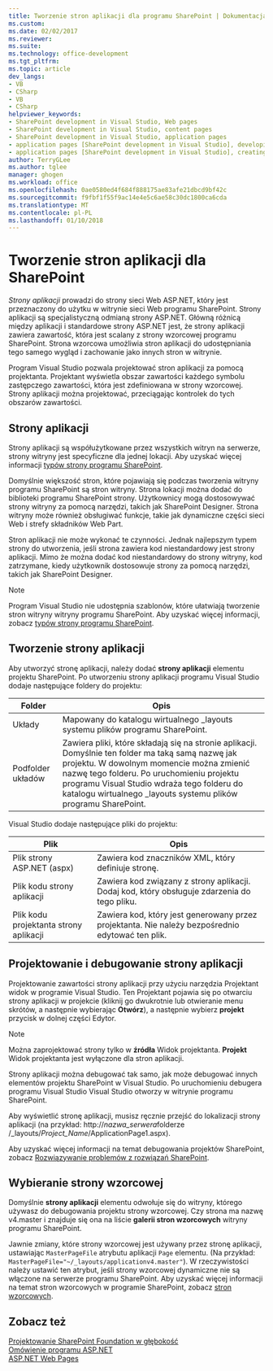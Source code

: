 ```yaml
---
title: Tworzenie stron aplikacji dla programu SharePoint | Dokumentacja firmy Microsoft
ms.custom: 
ms.date: 02/02/2017
ms.reviewer: 
ms.suite: 
ms.technology: office-development
ms.tgt_pltfrm: 
ms.topic: article
dev_langs:
- VB
- CSharp
- VB
- CSharp
helpviewer_keywords:
- SharePoint development in Visual Studio, Web pages
- SharePoint development in Visual Studio, content pages
- SharePoint development in Visual Studio, application pages
- application pages [SharePoint development in Visual Studio], developing
- application pages [SharePoint development in Visual Studio], creating
author: TerryGLee
ms.author: tglee
manager: ghogen
ms.workload: office
ms.openlocfilehash: 0ae0580ed4f684f888175ae83afe21dbcd9bf42c
ms.sourcegitcommit: f9fbf1f55f9ac14e4e5c6ae58c30dc1800ca6cda
ms.translationtype: MT
ms.contentlocale: pl-PL
ms.lasthandoff: 01/10/2018
---
```

# <a name="creating-application-pages-for-sharepoint"></a>Tworzenie stron aplikacji dla SharePoint
  *Strony aplikacji* prowadzi do strony sieci Web ASP.NET, który jest przeznaczony do użytku w witrynie sieci Web programu SharePoint. Strony aplikacji są specjalistyczną odmianą strony ASP.NET. Główną różnicą między aplikacji i standardowe strony ASP.NET jest, że strony aplikacji zawiera zawartość, która jest scalany z strony wzorcowej programu SharePoint. Strona wzorcowa umożliwia stron aplikacji do udostępniania tego samego wygląd i zachowanie jako innych stron w witrynie.  
  
 Program Visual Studio pozwala projektować stron aplikacji za pomocą projektanta. Projektant wyświetla obszar zawartości każdego symbolu zastępczego zawartości, która jest zdefiniowana w strony wzorcowej. Strony aplikacji można projektować, przeciągając kontrolek do tych obszarów zawartości.  
  
## <a name="application-pages"></a>Strony aplikacji  
 Strony aplikacji są współużytkowane przez wszystkich witryn na serwerze, strony witryny jest specyficzne dla jednej lokacji. Aby uzyskać więcej informacji [typów strony programu SharePoint](http://go.microsoft.com/fwlink/?LinkID=211584).  
  
 Domyślnie większość stron, które pojawiają się podczas tworzenia witryny programu SharePoint są stron witryny. Strona lokacji można dodać do biblioteki programu SharePoint strony. Użytkownicy mogą dostosowywać strony witryny za pomocą narzędzi, takich jak SharePoint Designer. Strona witryny może również obsługiwać funkcje, takie jak dynamiczne części sieci Web i strefy składników Web Part.  
  
 Stron aplikacji nie może wykonać te czynności. Jednak najlepszym typem strony do utworzenia, jeśli strona zawiera kod niestandardowy jest strony aplikacji. Mimo że można dodać kod niestandardowy do strony witryny, kod zatrzymane, kiedy użytkownik dostosowuje strony za pomocą narzędzi, takich jak SharePoint Designer.  
  
> [!NOTE]  
>  Program Visual Studio nie udostępnia szablonów, które ułatwiają tworzenie stron witryny witryny programu SharePoint. Aby uzyskać więcej informacji, zobacz [typów strony programu SharePoint](http://go.microsoft.com/fwlink/?LinkID=211584).  
  
## <a name="creating-an-application-page"></a>Tworzenie strony aplikacji  
 Aby utworzyć stronę aplikacji, należy dodać **strony aplikacji** elementu projektu SharePoint. Po utworzeniu strony aplikacji programu Visual Studio dodaje następujące foldery do projektu:  
  
|Folder|Opis|  
|------------|-----------------|  
|Układy|Mapowany do katalogu wirtualnego _layouts systemu plików programu SharePoint.|  
|Podfolder układów|Zawiera pliki, które składają się na stronie aplikacji. Domyślnie ten folder ma taką samą nazwę jak projektu. W dowolnym momencie można zmienić nazwę tego folderu. Po uruchomieniu projektu programu Visual Studio wdraża tego folderu do katalogu wirtualnego _layouts systemu plików programu SharePoint.|  
  
 Visual Studio dodaje następujące pliki do projektu:  
  
|Plik|Opis|  
|----------|-----------------|  
|Plik strony ASP.NET (aspx)|Zawiera kod znaczników XML, który definiuje stronę.|  
|Plik kodu strony aplikacji|Zawiera kod związany z strony aplikacji. Dodaj kod, który obsługuje zdarzenia do tego pliku.|  
|Plik kodu projektanta strony aplikacji|Zawiera kod, który jest generowany przez projektanta. Nie należy bezpośrednio edytować ten plik.|  
  
## <a name="designing-and-debugging-an-application-page"></a>Projektowanie i debugowanie strony aplikacji  
 Projektowanie zawartości strony aplikacji przy użyciu narzędzia Projektant widok w programie Visual Studio. Ten Projektant pojawia się po otwarciu strony aplikacji w projekcie (kliknij go dwukrotnie lub otwieranie menu skrótów, a następnie wybierając **Otwórz**), a następnie wybierz **projekt** przycisk w dolnej części Edytor.  
  
> [!NOTE]  
>  Można zaprojektować strony tylko w **źródła** Widok projektanta. **Projekt** Widok projektanta jest wyłączone dla stron aplikacji.  
  
 Strony aplikacji można debugować tak samo, jak może debugować innych elementów projektu SharePoint w Visual Studio. Po uruchomieniu debugera programu Visual Studio Visual Studio otworzy w witrynie programu SharePoint.  
  
 Aby wyświetlić stronę aplikacji, musisz ręcznie przejść do lokalizacji strony aplikacji (na przykład: http://*nazwa_serwera*folderze /_layouts/*Project_Name*/ApplicationPage1.aspx).  
  
 Aby uzyskać więcej informacji na temat debugowania projektów SharePoint, zobacz [Rozwiązywanie problemów z rozwiązań SharePoint](../sharepoint/troubleshooting-sharepoint-solutions.md).  
  
## <a name="choosing-a-master-page"></a>Wybieranie strony wzorcowej  
 Domyślnie **strony aplikacji** elementu odwołuje się do witryny, którego używasz do debugowania projektu strony wzorcowej. Czy strona ma nazwę v4.master i znajduje się ona na liście **galerii stron wzorcowych** witryny programu SharePoint.  
  
 Jawnie zmiany, które strony wzorcowej jest używany przez stronę aplikacji, ustawiając `MasterPageFile` atrybutu aplikacji `Page` elementu. (Na przykład: `MasterPageFile="~/_layouts/applicationv4.master"`). W rzeczywistości należy ustawić ten atrybut, jeśli strony wzorcowej dynamiczne nie są włączone na serwerze programu SharePoint. Aby uzyskać więcej informacji na temat stron wzorcowych w programie SharePoint, zobacz [stron wzorcowych](http://go.microsoft.com/fwlink/?LinkID=169281).  
  
## <a name="see-also"></a>Zobacz też  
 [Projektowanie SharePoint Foundation w głębokość](http://go.microsoft.com/fwlink/?LinkID=182103)   
 [Omówienie programu ASP.NET](/aspnet/overview)   
 [ASP.NET Web Pages](/aspnet/web-pages/index)   
  
  
